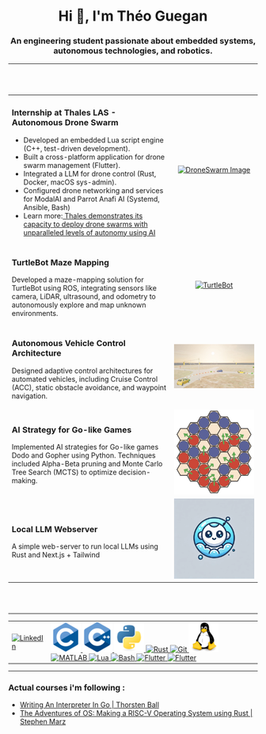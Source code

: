 <h1 align="center">Hi 👋, I'm Théo Guegan</h1>
<h3 align="center">An <b>engineering student</b> passionate about <b>embedded systems</b>, <b>autonomous technologies</b>, and <b>robotics</b>.</h3>

---

<br>
<br>

<table align="center">
    <tr>
        <td style="width: 65%;">
            <h3>Internship at Thales LAS - Autonomous Drone Swarm</h3>
            <p>
                <ul>
                    <li>Developed an embedded Lua script engine (C++, test-driven development).</li>
                    <li>Built a cross-platform application for drone swarm management (Flutter).</li>
                    <li>Integrated a LLM for drone control (Rust, Docker, macOS sys-admin).</li>
                    <li>Configured drone networking and services for ModalAI and Parrot Anafi AI (Systemd, Ansible, Bash)</li>
                    <li>Learn more:<a href="https://www.thalesgroup.com/en/worldwide/defence-and-security/press_release/thales-demonstrates-its-capacity-deploy-drone-swarms" target="_blank">
                    Thales demonstrates its capacity to deploy drone swarms with unparalleled levels of autonomy using AI
                </a></li>
                </ul>
            </p>
        </td>
        <td style="text-align: center;">
            <a href="https://www.thalesgroup.com/en/worldwide/defence-and-security/press_release/thales-demonstrates-its-capacity-deploy-drone-swarms"><img src="https://www.thalesgroup.com/sites/default/files/prezly/images/Design%20sans%20titre%20%281%29_0.png" alt="DroneSwarm Image" style="width: auto; object-fit: cover;"></a>
        </td>
    </tr>
    <tr>
        <td style="width: 65%;">
            <h3>TurtleBot Maze Mapping</h3>
            <p>
                Developed a maze-mapping solution for TurtleBot using ROS, integrating sensors like camera, LiDAR, ultrasound, and odometry to autonomously explore and map unknown environments.
            </p>
        </td>
        <td style="text-align: center;">
            <a href="https://github.com/theguega/Ros-Maze-Mapping"><img src="https://robodyne-services.com/wp-content/uploads/2021/10/turtlebot3.png" alt="TurtleBot" style="width: auto; object-fit: cover;"></a>
        </td>
    </tr>
    <tr>
        <td style="width: 65%;">
            <h3>Autonomous Vehicle Control Architecture</h3>
            <p>
                Designed adaptive control architectures for automated vehicles, including Cruise Control (ACC), static obstacle avoidance, and waypoint navigation.
            </p>
        </td>
        <td style="text-align: center;">
            <a href="https://github.com/theguega/Autonomous-Vehicles-Decisions-Control"><img src="https://github.com/theguega/Autonomous-Vehicles-Decisions-Control/blob/main/doc/doc1.jpg?raw=true" alt="Project Image" style="width: auto; object-fit: cover;"></a>
        </td>
    </tr>
    <tr>
        <td style="width: 65%;">
            <h3>AI Strategy for Go-like Games</h3>
            <p>
                Implemented AI strategies for Go-like games Dodo and Gopher using Python. Techniques included Alpha-Beta pruning and Monte Carlo Tree Search (MCTS) to optimize decision-making.
            </p>
        </td>
        <td style="text-align: center;">
            <a href="https://github.com/theguega/AI-for-Go-like-game"><img src="https://github.com/theguega/AI-for-Go-like-game/blob/main/doc/dodo.jpg?raw=true" alt="Project Image" style="max-width: 100%; height: auto; object-fit: cover;"></a>
        </td>
    </tr>
    <tr>
        <td style="width: 65%;">
            <h3>Local LLM Webserver</h3>
            <p>
                A simple web-server to run local LLMs using Rust and Next.js + Tailwind
            </p>
        </td>
        <td style="text-align: center;">
            <a href="https://github.com/theguega/Local-LLM-WebServer"><img src="https://github.com/theguega/Local-LLM-WebServer/blob/main/frontend/public/favico.png" alt="Project Image" style="max-width: 100%; height: auto; object-fit: cover;"></a>
        </td>
    </tr>
</table>

<br>
<br>

---
<table align=center style="width: 100%;">
    <tr>
        <td>
            <a href="https://linkedin.com/in/guegan-theo" target="_blank">
                <img src="https://img.icons8.com/ios-filled/50/000000/linkedin.png" alt="LinkedIn" width="60" height="60"/>
            </a>
        </td>
        <td>
            <a href="https://www.cprogramming.com/" target="_blank">
                <img src="https://raw.githubusercontent.com/devicons/devicon/master/icons/c/c-original.svg" alt="C" width="60" height="60"/>
            </a>
            <a href="https://www.w3schools.com/cpp/" target="_blank">
                <img src="https://raw.githubusercontent.com/devicons/devicon/master/icons/cplusplus/cplusplus-original.svg" alt="C++" width="60" height="60"/>
            </a>
            <a href="https://www.python.org" target="_blank">
                <img src="https://raw.githubusercontent.com/devicons/devicon/master/icons/python/python-original.svg" alt="Python" width="60" height="60"/>
            </a>
            <a href="https://www.rust-lang.org" target="_blank">
                <img src="https://static-00.iconduck.com/assets.00/rust-icon-2048x2048-lfzjbuc7.png" alt="Rust" width="60" height="60"/>
            </a>
            <a href="https://git-scm.com/" target="_blank">
                <img src="https://www.vectorlogo.zone/logos/git-scm/git-scm-icon.svg" alt="Git" width="60" height="60"/>
            </a>
            <a href="https://www.linux.org/" target="_blank">
                <img src="https://raw.githubusercontent.com/devicons/devicon/master/icons/linux/linux-original.svg" alt="Linux" width="60" height="60"/>
            </a>
            <a href="https://www.mathworks.com/" target="_blank">
                <img src="https://upload.wikimedia.org/wikipedia/commons/2/21/Matlab_Logo.png" alt="MATLAB" width="60" height="60"/>
            </a>
            <a href="https://www.lua.org/" target="_blank">
                <img src="https://upload.wikimedia.org/wikipedia/commons/c/cf/Lua-Logo.svg" alt="Lua" width="60" height="60"/>
            </a>
            <a href="https://www.gnu.org/software/bash/" target="_blank">
                <img src="https://encrypted-tbn0.gstatic.com/images?q=tbn:ANd9GcS2KKbij-vaM7uwKs7w7uRV3OGczoTnecAhpg&s" alt="Bash" width="60" height="60"/>
            </a>
            <a href="https://go.dev/" target="_blank">
                <img src="https://go.dev/blog/go-brand/Go-Logo/PNG/Go-Logo_Blue.png" alt="Flutter" width="60" height="60"/>
            </a>
            <a href="https://flutter.dev/" target="_blank">
                <img src="https://img.icons8.com/color/512/flutter.png" alt="Flutter" width="60" height="60"/>
            </a>
        </td>
    </tr>
</table>

---

<h3>Actual courses i'm following : </h3>

- [Writing An Interpreter In Go | Thorsten Ball](https://interpreterbook.com/)
- [The Adventures of OS: Making a RISC-V Operating System using Rust | Stephen Marz](https://osblog.stephenmarz.com/index.html)

<!-- Put a lot of effort in this README, hope you will enjoy :) -->
